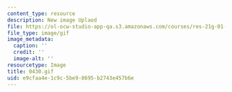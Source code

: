 ```yaml
---
content_type: resource
description: New image Uplaod
file: https://ol-ocw-studio-app-qa.s3.amazonaws.com/courses/res-21g-01-kana-spring-2010/e9cfaa4e1c9c5be98695b2743e457b6e_0430.gif
file_type: image/gif
image_metadata:
  caption: ''
  credit: ''
  image-alt: ''
resourcetype: Image
title: 0430.gif
uid: e9cfaa4e-1c9c-5be9-8695-b2743e457b6e
---
```

